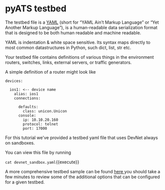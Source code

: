 # pyATS testbed

  The testbed file is a [YAML](https://en.wikipedia.org/wiki/YAML) (short for “YAML Ain’t Markup Language”
  or “Yet Another Markup Language”), is a human-readable data serialization format that is designed to be both
  human readable and machine readable.

  YAML is indentation & white space sensitive. Its syntax maps directly to most common
  datastructures in Python, such dict, list, str etc.

  Your testbed file contains definitions of various things in the environment routers, switches, links,
  external servers, or traffic generators.

  A simple definition of a router might look like

  ```
  devices:

    ios1: <-- device name
      alias: ios1
      connections:

        defaults:
          class: unicon.Unicon  
        console:
          ip: 10.10.20.160  
          protocol: telnet
          port: 17000
  ```


For this tutorial we've provided a testbed yaml file that uses DevNet always on
sandboxes.

You can view this file by running

`cat devnet_sandbox.yaml`{{execute}}


A more comprehensive testbed sample can be found
<a href="https://pubhub.devnetcloud.com/media/pyats/docs/topology/schema.html#production-yaml-schema" target="_blank">
here
</a>
you should take a few minutes to review some of the additional options that can be configured for a given testbed.
